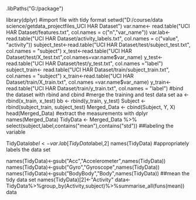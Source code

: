 .libPaths("G:/package")

library(dplyr)
#import file with tidy format
setwd("D:/course/data science/getdata_projectfiles_UCI HAR Dataset")
var.name<- read.table("UCI HAR Dataset/features.txt", col.names = c("n","var_name"))
var.lab<- read.table("UCI HAR Dataset/activity_labels.txt", col.names = c("value", "activity"))
subject_test<-read.table("UCI HAR Dataset/test/subject_test.txt", col.names = "subject")
x_test<-read.table("UCI HAR Dataset/test/X_test.txt",col.names=var.name$var_name)
y_test<-read.table("UCI HAR Dataset/test/y_test.txt", col.names ="label")
subject_train<- read.table("UCI HAR Dataset/train/subject_train.txt", col.names = "subject")
x_train<-read.table("UCI HAR Dataset/train/X_train.txt", col.names =var.name$var_name)
y_train<-read.table("UCI HAR Dataset/train/y_train.txt", col.names = "label")
#bind the dataset with rbind and cbind
#merge the training and test data set
aa <- rbind(x_train, x_test)
bb <- rbind(y_train, y_test)
Subject <- rbind(subject_train, subject_test)
Merged_Data <- cbind(Subject, Y, X)
head(Merged_Data)
#extract the measurements with dplyr
names(Merged_Data)
TidyData <- Merged_Data %>% select(subject,label,contains("mean"),contains("std"))
##labeling the variable

TidyData$label<- var.lab[TidyData$label,2]
names(TidyData)
#appropriately labels the data set

names(TidyData)<-gsub("Acc","Accelerometer",names(TidyData))
names(TidyData)<-gsub("Gyro","Gyroscope",names(TidyData))
names(TidyData)<-gsub("BodyBody","Body",names(TidyData))
##mean the tidy data set
names(TidyData)[2]<-"Activity"
data<-TidyData%>%group_by(Activity,subject)%>%summarise_all(funs(mean))
data
